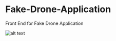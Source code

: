 # Fake-Drone-Application
 Front End for Fake Drone Application

![alt text](https://github.com/bo1030/CDP1-team-5/blob/master/Fake%20Drone%20Application%20Code/Application%20Screenshot.png)
